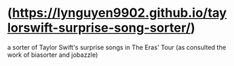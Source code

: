 # (https://lynguyen9902.github.io/taylorswift-surprise-song-sorter/)
a sorter of Taylor Swift's surprise songs in The Eras' Tour (as consulted the work of biasorter and jobazzle)
